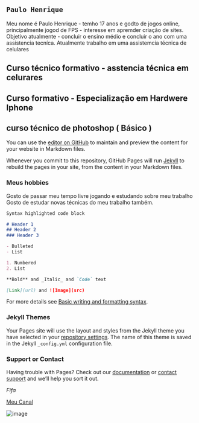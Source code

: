 ## `Paulo Henrique`

Meu nome é Paulo Henrique - temho 17 anos e godto de jogos online, principalmente jogod de FPS - interesse em apremder criação de sites. 
Objetivo atualmente - concluir o ensino médio e concluir o ano com uma assistencia tecníca. Atualmente trabalho em uma assistemcia técnica de celulares 
## Curso técnico formativo - asstencia técnica em celurares
## Curso formativo - Especialização em Hardwere Iphone 
## curso técnico de photoshop ( Básico ) 

You can use the [editor on GitHub](https://github.com/poderzin/portfolio-/edit/gh-pages/index.md) to maintain and preview the content for your website in Markdown files.

Whenever you commit to this repository, GitHub Pages will run [Jekyll](https://jekyllrb.com/) to rebuild the pages in your site, from the content in your Markdown files.

### Meus hobbies 

Gosto de passar meu tempo livre jogando e estudando sobre meu trabalho
Gosto de estudar novas técnicas do meu trabalho também.

```markdown
Syntax highlighted code block

# Header 1
## Header 2
### Header 3

- Bulleted
- List

1. Numbered
2. List

**Bold** and _Italic_ and `Code` text

[Link](url) and ![Image](src)
```

For more details see [Basic writing and formatting syntax](https://docs.github.com/en/github/writing-on-github/getting-started-with-writing-and-formatting-on-github/basic-writing-and-formatting-syntax).

### Jekyll Themes

Your Pages site will use the layout and styles from the Jekyll theme you have selected in your [repository settings](https://github.com/poderzin/portfolio-/settings/pages). The name of this theme is saved in the Jekyll `_config.yml` configuration file.

### Support or Contact

Having trouble with Pages? Check out our [documentation](https://docs.github.com/categories/github-pages-basics/) or [contact support](https://support.github.com/contact) and we’ll help you sort it out.


_Fifa_

[Meu Canal](https://www.youtube.com/channel/UCVn7jbQGjzpEY7qMMyXjRNg/video)

![image](https://cdn.pixabay.com/photo/2022/02/23/05/10/tiramisu-7030032_960_720.jpg)






